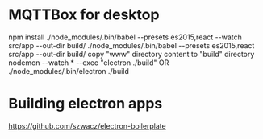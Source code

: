# MQTTBox for desktop
npm install
./node_modules/.bin/babel --presets es2015,react --watch src/app --out-dir build/
./node_modules/.bin/babel --presets es2015,react src/app --out-dir build/
copy "www" directory content to "build" directory
nodemon --watch * --exec "electron ./build"
OR
./node_modules/.bin/electron ./build

# Building electron apps

https://github.com/szwacz/electron-boilerplate
